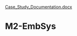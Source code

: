 [Case_Study_Documentation.docx](https://github.com/Ghanamrut/M2-EmbSys/files/8103722/Case_Study_Documentation.docx)
# M2-EmbSys
